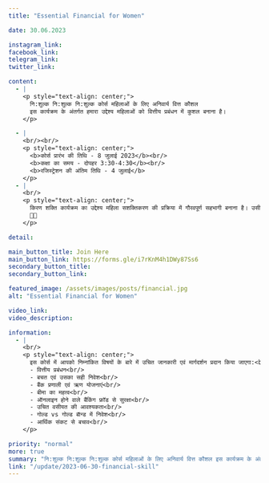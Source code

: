```yaml
---
title: "Essential Financial for Women"

date: 30.06.2023

instagram_link:
facebook_link:
telegram_link:
twitter_link:

content:
  - |
    <p style="text-align: center;">
      नि:शुल्क नि:शुल्क नि:शुल्क कोर्स महिलाओं के लिए अनिवार्य वित्त कौशल  
      इस कार्यक्रम के अंतर्गत हमारा उद्देश्य महिलाओं को वित्तीय प्रबंधन में कुशल बनाना है।
    </p>

  - |
    <br/><br/>
    <p style="text-align: center;">
      <b>कोर्स प्रारंभ की तिथि - 8 जुलाई 2023</b><br/>
      <b>कक्षा का समय - दोपहर 3:30-4:30</b><br/>
      <b>रजिस्ट्रेशन की अंतिम तिथि - 4 जुलाई</b>
    </p>
  - |
    <br/>
    <p style="text-align: center;">
      किरण शक्ति कार्यक्रम का उद्देश्य महिला सशक्तिकरण की प्रक्रिया में गौरवपूर्ण सहभागी बनाना है। उसी श्रृंखला में यह एक छोटी सी कड़ी है। यह प्रशिक्षण आपको व्यक्तिगत वित्तीय प्रबंधन की औपचारिक समझ को बढ़ाने में सहयोग करेगा। हमें आशा ही नहीं पूरा विश्वास है  कि यह कार्यक्रम आप सभी के लिए बहुत उपयोगी एवं लाभदायक सिद्ध होगा।
      🙏🙏
    </p>

detail:

main_button_title: Join Here
main_button_link: https://forms.gle/i7rKnM4h1DWy87Ss6
secondary_button_title:
secondary_button_link:

featured_image: /assets/images/posts/financial.jpg
alt: "Essential Financial for Women"

video_link:
video_description:

information:
  - |
    <br/>
    <p style="text-align: center;">
      इस कोर्स में आपको निम्नांकित विषयों के बारे में उचित जानकारी एवं मार्गदर्शन प्रदान किया जाएगा:<br/>
      - वित्तीय प्रबंधन<br/>
      - बचत एवं उसका सही निवेश<br/>
      - बैंक प्रणाली एवं ऋण योजनाएं<br/>
      - बीमा का महत्व<br/>
      - ऑनलाइन होने वाले बैंकिंग फ्रॉड से सुरक्षा<br/>
      - उचित वसीयत की आवश्यकता<br/>
      - गोल्ड vs गोल्ड बाॅन्ड में निवेश<br/>
      - आर्थिक संकट से बचाव<br/>
    </p>

priority: "normal"
more: true
summary: "नि:शुल्क नि:शुल्क नि:शुल्क कोर्स महिलाओं के लिए अनिवार्य वित्त कौशल इस कार्यक्रम के अंतर्गत हमारा उद्देश्य महिलाओं को वित्तीय प्रबंधन में कुशल बनाना है।"
link: "/update/2023-06-30-financial-skill"
---
```

